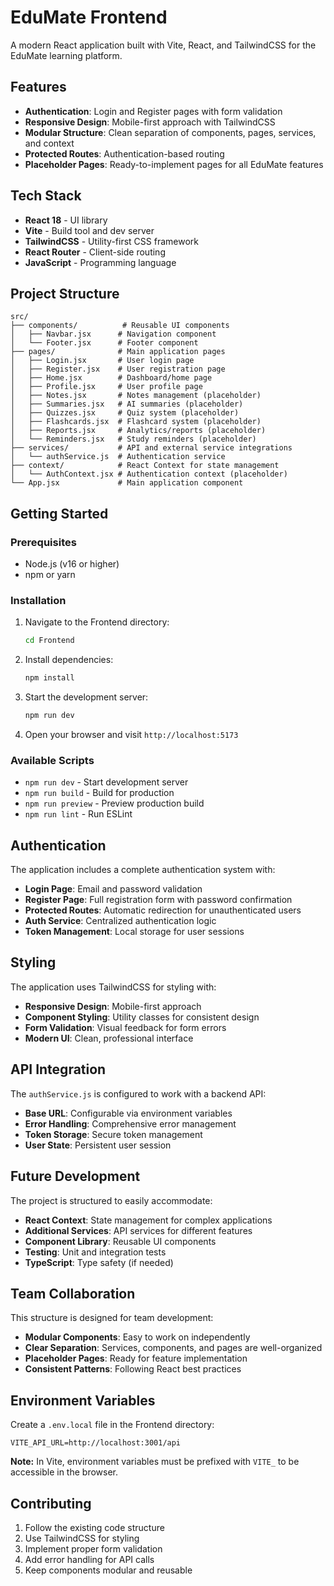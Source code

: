 # EduMate Frontend

A modern React application built with Vite, React, and TailwindCSS for the EduMate learning platform.

## Features

- **Authentication**: Login and Register pages with form validation
- **Responsive Design**: Mobile-first approach with TailwindCSS
- **Modular Structure**: Clean separation of components, pages, services, and context
- **Protected Routes**: Authentication-based routing
- **Placeholder Pages**: Ready-to-implement pages for all EduMate features

## Tech Stack

- **React 18** - UI library
- **Vite** - Build tool and dev server
- **TailwindCSS** - Utility-first CSS framework
- **React Router** - Client-side routing
- **JavaScript** - Programming language

## Project Structure

```
src/
├── components/          # Reusable UI components
│   ├── Navbar.jsx      # Navigation component
│   └── Footer.jsx      # Footer component
├── pages/              # Main application pages
│   ├── Login.jsx       # User login page
│   ├── Register.jsx    # User registration page
│   ├── Home.jsx        # Dashboard/home page
│   ├── Profile.jsx     # User profile page
│   ├── Notes.jsx       # Notes management (placeholder)
│   ├── Summaries.jsx   # AI summaries (placeholder)
│   ├── Quizzes.jsx     # Quiz system (placeholder)
│   ├── Flashcards.jsx  # Flashcard system (placeholder)
│   ├── Reports.jsx     # Analytics/reports (placeholder)
│   └── Reminders.jsx   # Study reminders (placeholder)
├── services/           # API and external service integrations
│   └── authService.js  # Authentication service
├── context/            # React Context for state management
│   └── AuthContext.jsx # Authentication context (placeholder)
└── App.jsx             # Main application component
```

## Getting Started

### Prerequisites

- Node.js (v16 or higher)
- npm or yarn

### Installation

1. Navigate to the Frontend directory:

   ```bash
   cd Frontend
   ```

2. Install dependencies:

   ```bash
   npm install
   ```

3. Start the development server:

   ```bash
   npm run dev
   ```

4. Open your browser and visit `http://localhost:5173`

### Available Scripts

- `npm run dev` - Start development server
- `npm run build` - Build for production
- `npm run preview` - Preview production build
- `npm run lint` - Run ESLint

## Authentication

The application includes a complete authentication system with:

- **Login Page**: Email and password validation
- **Register Page**: Full registration form with password confirmation
- **Protected Routes**: Automatic redirection for unauthenticated users
- **Auth Service**: Centralized authentication logic
- **Token Management**: Local storage for user sessions

## Styling

The application uses TailwindCSS for styling with:

- **Responsive Design**: Mobile-first approach
- **Component Styling**: Utility classes for consistent design
- **Form Validation**: Visual feedback for form errors
- **Modern UI**: Clean, professional interface

## API Integration

The `authService.js` is configured to work with a backend API:

- **Base URL**: Configurable via environment variables
- **Error Handling**: Comprehensive error management
- **Token Storage**: Secure token management
- **User State**: Persistent user session

## Future Development

The project is structured to easily accommodate:

- **React Context**: State management for complex applications
- **Additional Services**: API services for different features
- **Component Library**: Reusable UI components
- **Testing**: Unit and integration tests
- **TypeScript**: Type safety (if needed)

## Team Collaboration

This structure is designed for team development:

- **Modular Components**: Easy to work on independently
- **Clear Separation**: Services, components, and pages are well-organized
- **Placeholder Pages**: Ready for feature implementation
- **Consistent Patterns**: Following React best practices

## Environment Variables

Create a `.env.local` file in the Frontend directory:

```env
VITE_API_URL=http://localhost:3001/api
```

**Note:** In Vite, environment variables must be prefixed with `VITE_` to be accessible in the browser.

## Contributing

1. Follow the existing code structure
2. Use TailwindCSS for styling
3. Implement proper form validation
4. Add error handling for API calls
5. Keep components modular and reusable
